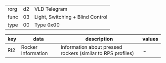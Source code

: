 
|    |   |   |
| -- | - | - |
| rorg | d2 | VLD Telegram |
| func | 03 | Light, Switching + Blind Control |
| type | 00 | Type 0x00 |

| key | data | description | values |
| --- | --- | --- | --- |
  | RI2 | Rocker Information | Information about pressed rockers (similar to RPS profiles) | ... | 

  